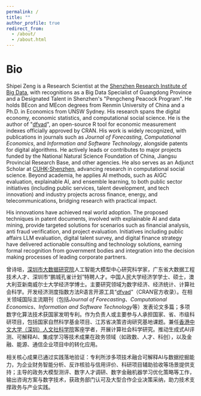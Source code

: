 ```yaml
---
permalink: /
title: ""
author_profile: true
redirect_from: 
  - /about/
  - /about.html
---
```

Bio
======
Shipei Zeng is a Research Scientist at the [Shenzhen Research Institute of Big Data](https://www.sribd.cn/), with recognitions as a Big Data Specialist of Guangdong Province and a Designated Talent in Shenzhen's "Pengcheng Peacock Program". He holds BEcon and MEcon degrees from Renmin University of China and a Ph.D. in Economics from UNSW Sydney. His research spans the digital economy, economic statistics, and computational social science. He is the author of "[dfvad](https://cran.r-project.org/web/packages/dfvad/index.html)", an open-source R tool for economic measurement indexes officially approved by CRAN. His work is widely recognized, with publications in journals such as *Journal of Forecasting*, *Computational Economics*, and *Information and Software Technology*, alongside patents for digital algorithms. He actively leads or contributes to major projects funded by the National Natural Science Foundation of China, Jiangsu Provincial Research Base, and other agencies. He also serves as an Adjunct Scholar at [CUHK-Shenzhen](https://hss.cuhk.edu.cn/page/1350), advancing research in computational social science. Beyond academia, he applies AI methods, such as AIGC evaluation, explainable AI, and ensemble learning, to both public sector initiatives (including public services, talent development, and tech innovation) and industry projects across finance, energy, and telecommunications, bridging research with practical impact.

His innovations have achieved real world adoption. The proposed techniques in patent documents, involved with explainable AI and data mining, provide targeted solutions for scenarios such as financial analysis, anti fraud verification, and project evaluation. Initiatives including public affairs LLM evaluation, digital talent survey, and digital finance strategy have delivered actionable consulting and technology solutions, earning formal recognition from government bodies and integration into the decision making processes of leading corporate partners.

曾诗培，[深圳市大数据研究院](https://www.sribd.cn/)人工智能大模型中心研究科学家，广东省大数据工程技术人才、深圳市“鹏城孔雀计划”特聘人才。中国人民大学经济学学士、硕士，澳大利亚新南威尔士大学经济学博士。主要研究领域为数字经济、经济统计、计算社会科学。开发经济测度指数方法R语言开源工具“[dfvad](https://cran.r-project.org/web/packages/dfvad/index.html)”（CRAN官方收录）。在相关领域国际主流期刊（包括*Journal of Forecasting*、*Computational Economics*、*Information and Software Technology*等）发表论文多篇；多项数字化算法技术获国家发明专利。作为负责人或主要参与人承担国家、省、市级科研项目，包括国家自然科学基金项目、江苏省决策咨询研究基地课题。兼任[香港中文大学（深圳）人文社科学院](https://hss.cuhk.edu.cn/page/1350)客座学者，开展计算社会科学研究。推动生成式AI评测、可解释AI、集成学习等技术成果在政务领域（如政数、人才、科创），以及金融、能源、通信企业项目中的转化应用。

相关核心成果已通过实践落地验证：专利所涉多项技术融合可解释AI与数据挖掘能力，为企业财务智能分析、反诈核验与信用评价、科研项目辅助验收等场景提供支持；主导的政务大模型测评、数字人才调研、数字金融机器学习优化策略等工作，输出咨询方案与数字技术，获政务部门认可及大型合作企业决策采纳，助力技术支撑政务与产业实践。
